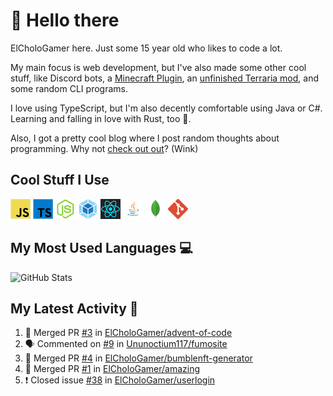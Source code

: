# 👋 Hello there

ElCholoGamer here. Just some 15 year old who likes to code a lot.

My main focus is web development, but I've also made some other cool stuff, like Discord bots, a [Minecraft Plugin](https://www.spigotmc.org/resources/userlogin.80669/), an [unfinished Terraria mod](https://github.com/ElCholoGamer/GamerClass), and some random CLI programs.

I love using TypeScript, but I'm also decently comfortable using Java or C#. Learning and falling in love with Rust, too 🦀.

Also, I got a pretty cool blog where I post random thoughts about programming. Why not [check out out](https://blog.elchologamer.me/)? (Wink)

## Cool Stuff I Use

![JavaScript](https://raw.githubusercontent.com/ElCholoGamer/ElCholoGamer/master/icons/javascript.png)
![TypeScript](https://raw.githubusercontent.com/ElCholoGamer/ElCholoGamer/master/icons/typescript.png)
![Node.js](https://raw.githubusercontent.com/ElCholoGamer/ElCholoGamer/master/icons/node.png)
![Webpack](https://raw.githubusercontent.com/ElCholoGamer/ElCholoGamer/master/icons/webpack.png)
![React](https://raw.githubusercontent.com/ElCholoGamer/ElCholoGamer/master/icons/react.png)
![Java](https://raw.githubusercontent.com/ElCholoGamer/ElCholoGamer/master/icons/java.png)
![MongoDB](https://raw.githubusercontent.com/ElCholoGamer/ElCholoGamer/master/icons/mongodb.png)
![Git](https://raw.githubusercontent.com/ElCholoGamer/ElCholoGamer/master/icons/git.png)

## My Most Used Languages 💻

![GitHub Stats](https://github-readme-stats.vercel.app/api/top-langs?username=ElCholoGamer&theme=tokyonight)

## My Latest Activity 📰

<!--START_SECTION:activity-->

1. 🎉 Merged PR [#3](https://github.com/ElCholoGamer/advent-of-code/pull/3) in [ElCholoGamer/advent-of-code](https://github.com/ElCholoGamer/advent-of-code)
2. 🗣 Commented on [#9](https://github.com/Ununoctium117/fumosite/issues/9) in [Ununoctium117/fumosite](https://github.com/Ununoctium117/fumosite)
3. 🎉 Merged PR [#4](https://github.com/ElCholoGamer/bumblenft-generator/pull/4) in [ElCholoGamer/bumblenft-generator](https://github.com/ElCholoGamer/bumblenft-generator)
4. 🎉 Merged PR [#1](https://github.com/ElCholoGamer/amazing/pull/1) in [ElCholoGamer/amazing](https://github.com/ElCholoGamer/amazing)
5. ❗️ Closed issue [#38](https://github.com/ElCholoGamer/userlogin/issues/38) in [ElCholoGamer/userlogin](https://github.com/ElCholoGamer/userlogin)
<!--END_SECTION:activity-->
